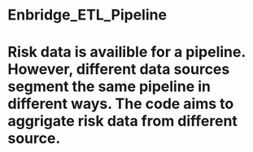 # Enbridge_ETL_Pipeline
# Risk data is availible for a pipeline. However, different data sources segment the same pipeline in different ways. The code aims to aggrigate risk data from different source.
